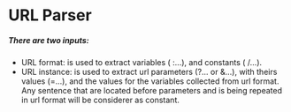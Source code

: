 # URL Parser
##### There are two inputs:
- URL format: is used to extract variables ( :...), and constants ( /...).
- URL instance: is used to extract url parameters (?... or &...), with theirs values (=...), and the values for the variables collected from url format. Any sentence that are located before parameters and is being repeated in url format will be considerer as constant.